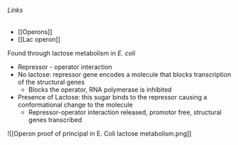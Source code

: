 ###### Links
- [[Operons]]
- [[Lac operon]]

Found through lactose metabolism in *E. coli*

- Repressor - operator interaction
- No lactose: repressor gene encodes a molecule that blocks transcription of the structural genes
	- Blocks the operator, RNA polymerase is inhibited
- Presence of Lactose: this sugar binds to the repressor causing a conformational change to the molecule 
	- Repressor-operator interaction released, promotor free, structural genes transcribed

![[Operon proof of principal in E. Coli lactose metabolism.png]]

